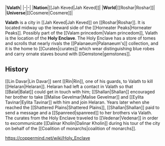 |**Valath**|
|-|-|
|**Nation**|[[Jah Keved\|Jah Keved]]|
|**World**|[[Roshar\|Roshar]]|
|**Universe**|[[Cosmere\|Cosmere]]|

**Valath** is a city in [[Jah Keved\|Jah Keved]] on [[Roshar\|Roshar]]. It is located midway up the leeward side of the [[Horneater Peaks\|Horneater Peaks]].
Possibly part of the [[Valam princedom\|Valam princedom]], Valath is the location of the **Holy Enclave**. The Holy Enclave has a store of tomes and scrolls that nearly rivals the [[Palanaeum\|Palanaeum's]] collection, and it is the home to [[Curates\|curates]] which wear distinguishing blue robes and carry ornate staves bound with [[Gemstone\|gemstones]].

## History
[[Lin Davar\|Lin Davar]] sent [[Rin\|Rin]], one of his guards, to Valath to kill [[Helaran\|Helaran]]. Helaran had left a contact in Valath so that [[Balat\|Balat]] could get in touch with him; [[Shallan\|Shallan]] encouraged her brother to take [[Malise Gevelmar\|Malise Gevelmar]] and [[Eylita Tavinar\|Eylita Tavinar]] with him and join Helaran. Years later when she reached the [[Shattered Plains\|Shattered Plains]], [[Shallan\|Shallan]] paid to send a message and a [[Spanreed\|spanreed]] to her brothers via Valath.
The curates from the Holy Enclave traveled to [[Vedenar\|Vedenar]] in order to excommunicate [[Dalinar Kholin\|Dalinar Kholin]] during his tour of the city on behalf of the [[Coalition of monarchs\|coalition of monarchs]].



https://coppermind.net/wiki/Holy_Enclave